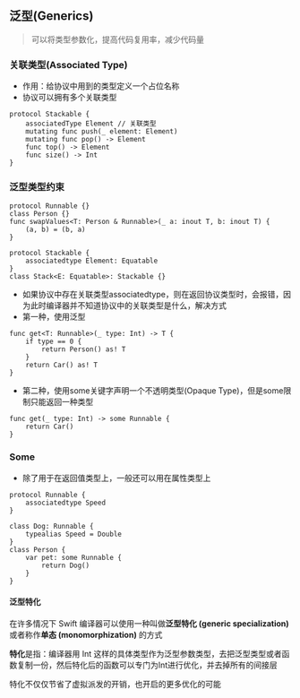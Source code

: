 ## 泛型(Generics)

> 可以将类型参数化，提高代码复用率，减少代码量

### 关联类型(Associated Type)

* 作用：给协议中用到的类型定义一个占位名称
* 协议可以拥有多个关联类型

```
protocol Stackable {
	associatedType Element // 关联类型
	mutating func push(_ element: Element)
	mutating func pop() -> Element
	func top() -> Element
	func size() -> Int
}
```

### 泛型类型约束

```
protocol Runnable {}
class Person {}
func swapValues<T: Person & Runnable>(_ a: inout T, b: inout T) {
	(a, b) = (b, a)
}
```

```
protocol Stackable {
	associatedtype Element: Equatable
}
class Stack<E: Equatable>: Stackable {}
```

* 如果协议中存在关联类型associatedtype，则在返回协议类型时，会报错，因为此时编译器并不知道协议中的关联类型是什么，解决方式
* 第一种，使用泛型

```
func get<T: Runnable>(_ type: Int) -> T {
	if type == 0 {
		return Person() as! T
	}
	return Car() as! T
}
```

* 第二种，使用some关键字声明一个不透明类型(Opaque Type)，但是some限制只能返回一种类型

```
func get(_ type: Int) -> some Runnable {
	return Car()
}    
```

### Some

* 除了用于在返回值类型上，一般还可以用在属性类型上

```
protocol Runnable {
    associatedtype Speed
}

class Dog: Runnable {
    typealias Speed = Double
}
class Person {
    var pet: some Runnable {
        return Dog()
    }
}
```

#### 泛型特化

在许多情况下 Swift 编译器可以使用一种叫做**泛型特化 (generic specialization)** 或者称作**单态 (monomorphization)** 的方式

**特化**是指：编译器用 Int 这样的具体类型作为泛型参数类型，去把泛型类型或者函数复制一份，然后特化后的函数可以专门为Int进行优化，并去掉所有的间接层

特化不仅仅节省了虚拟派发的开销，也开启的更多优化的可能

  

  

  